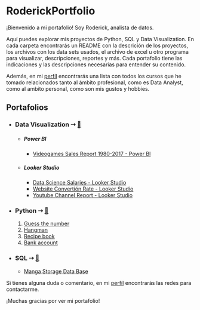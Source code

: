 # RoderickPortfolio

¡Bienvenido a mi portafolio! Soy Roderick, analista de datos.

Aquí puedes explorar mis proyectos de Python, SQL y Data Visualization. En cada carpeta encontrarás un README con la descrición de los proyectos, los archivos con los data sets usados, el archivo de excel u otro programa para visualizar, descripciones, reportes y más. Cada portafolio tiene las indicaciones y las descripciones necesarias para entender su contenido.

Además, en mi [perfíl](https://github.com/RoderickGamer) encontrarás una lista con todos los cursos que he tomado relacionados tanto al ámbito profesional, como es Data Analyst, como al ambito personal, como son mis gustos y hobbies.

## Portafolios

- ### Data Visualization ➝ [🔗](https://github.com/RoderickGamer/RoderickPortfolio/tree/4c12b4499d4f1ed92970097427a6ca43a0e35241/DataVizPortfolio)

  - ##### Power BI

    - [Videogames Sales Report 1980-2017 - Power BI](https://github.com/RoderickGamer/RoderickPortfolio/tree/9edb22428bc169081c90cf0e15ec90a2528fdbb3/DataVizPortfolio/Power%20BI/Reporte%20de%20Ventas%20de%20Videojuegos%201990-2017)

  - ##### Looker Studio

    - [Data Science Salaries - Looker Studio](https://github.com/RoderickGamer/RoderickPortfolio/blob/9edb22428bc169081c90cf0e15ec90a2528fdbb3/DataVizPortfolio/Looker%20Studio/Data%20Science%20Salaries.md)
    - [Website Convertión Rate - Looker Studio](https://github.com/RoderickGamer/RoderickPortfolio/blob/9edb22428bc169081c90cf0e15ec90a2528fdbb3/DataVizPortfolio/Looker%20Studio/Convertion%20Rate%20Looker%20Studio.md)
    - [Youtube Channel Report - Looker Studio](https://github.com/RoderickGamer/RoderickPortfolio/blob/9edb22428bc169081c90cf0e15ec90a2528fdbb3/DataVizPortfolio/Looker%20Studio/YouTube%20Channel%20Report.md)

- ### Python ➝ [🔗](https://github.com/RoderickGamer/RoderickPortfolio/tree/4c12b4499d4f1ed92970097427a6ca43a0e35241/PythonPortfolio)

  1. [Guess the number](https://github.com/RoderickGamer/RoderickPortfolio/tree/d0cebe28f30918c08f224e205a15013c4df065b1/PythonPortfolio/2_Hangman)
  2. [Hangman](https://github.com/RoderickGamer/RoderickPortfolio/tree/d0cebe28f30918c08f224e205a15013c4df065b1/PythonPortfolio/3_Recipe-Book)
  3. [Recipe book](https://github.com/RoderickGamer/RoderickPortfolio/tree/d0cebe28f30918c08f224e205a15013c4df065b1/PythonPortfolio/4_Bank-account)
  4. [Bank account](https://github.com/RoderickGamer/RoderickPortfolio/tree/c56486def8289dcda2aa6a11cf54a9c6a3955379/PythonPortfolio/4_Bank-account)

- ### SQL ➝ [🔗](https://github.com/RoderickGamer/RoderickPortfolio/tree/4c12b4499d4f1ed92970097427a6ca43a0e35241/SQLPortfolio)

  - [Manga Storage Data Base](https://github.com/RoderickGamer/RoderickPortfolio/tree/dd6f0eaf4453ba4f183a12c9cf1839f9d08e4e2d/SQLPortfolio/Manga_Storage)

Si tienes alguna duda o comentario, en mi [perfíl](https://github.com/RoderickGamer) encontrarás las redes para contactarme.

¡Muchas gracias por ver mi portafolio! 

